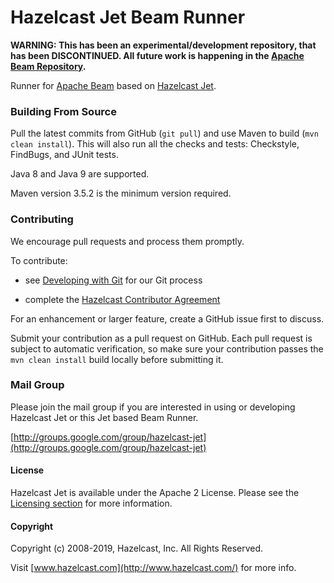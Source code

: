 # Hazelcast Jet Beam Runner

**WARNING: This has been an experimental/development repository, 
that has been DISCONTINUED. All future work is happening in the 
[Apache Beam Repository](https://github.com/apache/beam).**

Runner for [Apache Beam](https://github.com/apache/beam) based on [Hazelcast
Jet](https://github.com/hazelcast/hazelcast-jet).


### Building From Source

Pull the latest commits from GitHub (`git pull`) and use Maven to build (`mvn
clean install`). This will also run all the checks and tests: Checkstyle,
FindBugs, and JUnit tests.

Java 8 and Java 9 are supported. 

Maven version 3.5.2 is the minimum version required. 

### Contributing

We encourage pull requests and process them promptly.

To contribute:

* see [Developing with
Git](https://hazelcast.atlassian.net/wiki/display/COM/Developing+with+Git)
for our Git process

* complete the [Hazelcast Contributor
Agreement](https://hazelcast.atlassian.net/wiki/display/COM/Hazelcast+Contributor+Agreement)

For an enhancement or larger feature, create a GitHub issue first to discuss.

Submit your contribution as a pull request on GitHub. Each pull request is
subject to automatic verification, so make sure your contribution passes the
`mvn clean install` build locally before submitting it.

### Mail Group

Please join the mail group if you are interested in using or developing
Hazelcast Jet or this Jet based Beam Runner.

[http://groups.google.com/group/hazelcast-jet](http://groups.google.com/group/hazelcast-jet)

#### License

Hazelcast Jet is available under the Apache 2 License. Please see the
[Licensing
section](http://docs.hazelcast.org/docs/latest-dev/manual/html-single/index.html#licensing)
for more information.

#### Copyright

Copyright (c) 2008-2019, Hazelcast, Inc. All Rights Reserved.

Visit [www.hazelcast.com](http://www.hazelcast.com/) for more info.
